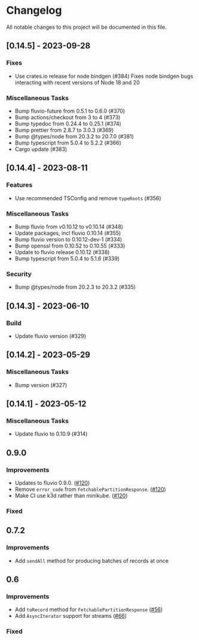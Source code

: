 # Changelog

All notable changes to this project will be documented in this file.

## [0.14.5] - 2023-09-28

### Fixes

- Use crates.io release for node bindgen (#384)
  Fixes node bindgen bugs interacting with recent versions of Node 18 and 20

### Miscellaneous Tasks

- Bump fluvio-future from 0.5.1 to 0.6.0 (#370)
- Bump actions/checkout from 3 to 4 (#373)
- Bump typedoc from 0.24.4 to 0.25.1 (#374)
- Bump prettier from 2.8.7 to 3.0.3 (#369)
- Bump @types/node from 20.3.2 to 20.7.0 (#381)
- Bump typescript from 5.0.4 to 5.2.2 (#366)
- Cargo update (#383)

## [0.14.4] - 2023-08-11

### Features

- Use recommended TSConfig and remove `typeRoots` (#356)

### Miscellaneous Tasks

- Bump fluvio from v0.10.12 to v0.10.14 (#348)
- Update packages, incl fluvio 0.10.14 (#355)
- Bump fluvio version to 0.10.12-dev-1 (#334)
- Bump openssl from 0.10.52 to 0.10.55 (#333)
- Update to fluvio release 0.10.12 (#338)
- Bump typescript from 5.0.4 to 5.1.6 (#339)

### Security

- Bump @types/node from 20.2.3 to 20.3.2 (#335)

## [0.14.3] - 2023-06-10

### Build

- Update fluvio version (#329)

## [0.14.2] - 2023-05-29

### Miscellaneous Tasks

- Bump version (#327)

## [0.14.1] - 2023-05-12

### Miscellaneous Tasks

- Update fluvio to 0.10.9 (#314)

## 0.9.0
### Improvements
* Updates to fluvio 0.9.0. ([#120](https://github.com/infinyon/fluvio-client-node/pull/120))
* Remove `error_code` from `FetchablePartitionResponse`. ([#120](https://github.com/infinyon/fluvio-client-node/pull/120))
* Make CI use k3d rather than minikube. ([#120](https://github.com/infinyon/fluvio-client-node/pull/120))
### Fixed

## 0.7.2

### Improvements

- Add `sendAll` method for producing batches of records at once

## 0.6

### Improvements
- Add `toRecord` method for `FetchablePartitionResponse` ([#56](https://github.com/infinyon/fluvio-client-node/pull/56))
- Add `AsyncIterator` support for streams ([#66](https://github.com/infinyon/fluvio-client-node/pull/66))

### Fixed
